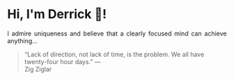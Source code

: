 # Hi, I'm Derrick 👋!
<p align="justify">I admire uniqueness and believe that a clearly focused mind can achieve anything...</p> 
<!-- #quote-start -->
<blockquote>&ldquo;Lack of direction, not lack of time, is the problem. We all have twenty-four hour days.&rdquo; &mdash; <footer>Zig Ziglar</footer></blockquote>
<!-- #quote-end -->

